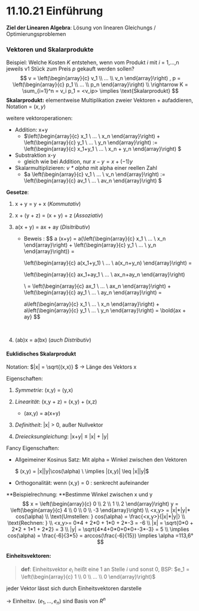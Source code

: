 # 11.10.21 Einführung

**Ziel der Linearen Algebra**: Lösung von linearen Gleichungs / Optimierungsproblemen



### Vektoren und Skalarprodukte

Beispiel: Welche Kosten *K* entstehen, wenn vom Produkt *i* mit *i* = 1,...,n jeweils v1 Stück zum Preis *p* gekauft werden sollen?
$$
v = \left(\begin{array}{c} v_1 \\ ... \\ v_n \end{array}\right) ,
p = \left(\begin{array}{c} p_1 \\ ... \\ p_n \end{array}\right)  \\
\rightarrow K = \sum_{i=1}^n = v_i p_1 = <v_ip>  \implies \text{Skalarprodukt}
$$
**Skalarprodukt:** elementweise Multiplikation zweier Vektoren + aufaddieren, Notation = $(x,y)$ 

weitere vektoroperationen: 

- Addition: x+y
    - $\left(\begin{array}{c} x_1 \\ ... \\ x_n \end{array}\right) + \left(\begin{array}{c} y_1 \\ ... \\ y_n \end{array}\right) := \left(\begin{array}{c} x_1+y_1 \\ ... \\ x_n + y_n \end{array}\right) $
- Substraktion x-y
    - gleich wie bei Addition, nur $x-y = x+(-1)y$
- Skalarmultiplizieren: *v \* alpha*  mit alpha einer reellen Zahl
    - $a \left(\begin{array}{c} v_1 \\ ... \\ v_n \end{array}\right) := \left(\begin{array}{c} av_1 \\ ... \\ av_n \end{array}\right) $

**Gesetze**:

1. x + y = y + x (*Kommutativ*)

2. x + (y + z) = (x + y) + z (*Assoziativ*)

3. a(x + y) = ax + ay (*Disitributiv*)

    - Beweis : 
$$
a (x+y) = 
        a(\left(\begin{array}{c} x_1 \\ ... \\ x_n \end{array}\right) + \left(\begin{array}{c} y_1 \\ ... \\ y_n 
        \end{array}\right)) = 
        
        \left(\begin{array}{c} a(x_1+y_1) \\ ... \\ a(x_n+y_n) \end{array}\right) = 
        
        \left(\begin{array}{c} ax_1+ay_1 \\ ... \\ ax_n+ay_n \end{array}\right)
        
        \\ = \left(\begin{array}{c} ax_1 \\ ... \\ ax_n \end{array}\right) + \left(\begin{array}{c} ay_1 \\ ... \\ ay_n 
        \end{array}\right) = 
        
        a\left(\begin{array}{c} x_1 \\ ... \\ x_n \end{array}\right) + a\left(\begin{array}{c} y_1 \\ ... \\ y_n 
        \end{array}\right) = \bold{ax + ay}
$$

​        

4. (ab)x = a(bx) (*auch Distributiv*)



#### Euklidisches Skalarprodukt 

Notation:  $|x| = \sqrt{(x,x)} $ -> Länge des Vektors x 

Eigenschaften: 

1. *Symmetrie*: (x,y) = (y,x) 

2. *Linearität*: (x,y + z) = (x,y) + (x,z) 

    - (ax,y) = a(x+y) 

3. *Definitheit*: |x| > 0, außer Nullvektor 
   
4. *Dreiecksungleichung*: |x+y| $\leq$ |x| + |y|

    

Fancy Eigenschaften: 

- Allgeimeiner Kosinus Satz: Mit alpha = Winkel zwischen den Vektoren

    $  (x,y) = |x||y|\cos(\alpha) \\ \implies |(x,y)| \leq |x||y|$

- Orthogonalität: wenn (x,y) = 0 : senkrecht aufeinander



**Beispielrechnung: **Bestimme Winkel zwischen x und y
$$
x = \left(\begin{array}{c} 0 \\ 2 \\ 1 \\ 2 \end{array}\right)
y = \left(\begin{array}{c} 4 \\ 0 \\ 0 \\ -3 \end{array}\right)
\\
<x,y> = |x|*|y|* cos(\alpha) 
\\
\text{Umstellen: }
cos(\alpha) = \frac{<x,y>}{|x|*|y|}
\\
\text{Rechnen: }
\\
<x,y>= 0*4 + 2*0 + 1*0 + 2*-3 = -6 
\\
|x| = \sqrt{0*0 + 2*2 + 1*1 + 2*2} = 3
\\
|y| = \sqrt{4*4+0*0+0*0+-3*-3} = 5
\\
\implies cos(\alpha) = \frac{-6}{3*5} = arccos(\frac{-6}{15}) 
\implies \alpha =113,6°
$$


#### Einheitsvektoren: 

> **def**: Einheitsvektor $e_i$ heißt eine 1 an Stelle *i* und sonst 0, BSP: $e_1 = \left(\begin{array}{c} 1 \\ 0 \\ ... \\ 0 \end{array}\right)$ 

jeder Vektor lässt sich durch Einheitsvektoren darstelle

\-\> Einheitsv. $(e_1,...,e_n)$ sind Basis von $R^n$

